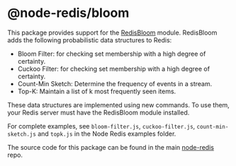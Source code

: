 # @node-redis/bloom

This package provides support for the [RedisBloom](https://redisbloom.io) module. RedisBloom adds the following probabilistic data structures to Redis:

* Bloom Filter: for checking set membership with a high degree of certainty.
* Cuckoo Filter: for checking set membership with a high degree of certainty.
* Count-Min Sketch: Determine the frequency of events in a stream.
* Top-K: Maintain a list of k most frequently seen items.

These data structures are implemented using new commands. To use them, your Redis server must have the RedisBloom module installed.

For complete examples, see `bloom-filter.js`, `cuckoo-filter.js`, `count-min-sketch.js` and `topk.js` in the Node Redis examples folder.

The source code for this package can be found in the main [node-redis](https://github.com/redis/node-redis) repo.
